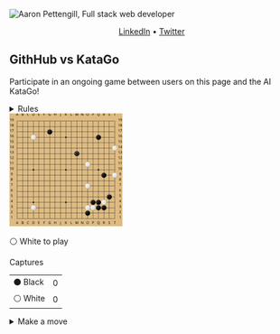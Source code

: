 ![Aaron Pettengill, Full stack web developer](https://github.com/airjp73/airjp73/assets/25882770/e0a7aae2-6b70-4a3e-9681-2e7b61e5774d)

<div align="center">
  
  [LinkedIn](https://www.linkedin.com/in/aaron-pettengill-7706846b/) • [Twitter](https://twitter.com/PettengillAaron)
  
</div>

## GithHub vs KataGo

Participate in an ongoing game between users on this page and the AI KataGo!

<details>
  <summary>Rules</summary>
  <ul>
    <li>Click on any legal move in the "Make a move" section below at any time to play a move for either player.</li>
    <li>Every 3 hours, a move will be played by KataGo with a low number of playouts.</li>
    <li>The game ends when KataGo passes or resigns.</li>
    <li>Completed games are stored in the <strong>history</strong> folder in this repo.</li>
  </ul>

</details>

<img src="./current/board_1741071623009.svg" />

<!-- MOVES START -->
<p>⚪️ White<!-- --> to play</p><table><summary>Captures</summary><tr><td>⚫️ Black</td><td>0</td></tr><tr><td>⚪️ White</td><td>0</td></tr></table><details><summary>Make a move</summary><table><caption>Key</caption><tr><td>A1, B2, C3, etc...</td><td>Valid move (click to make a move)</td></tr><tr><td>⚫️</td><td>Occupied by Black</td></tr><tr><td>⚪️</td><td>Occupied by White</td></tr><tr><td>⭕️</td><td>Illegal move due to <a href="https://senseis.xmp.net/?Ko">Ko</a></td></tr><tr><td>💀</td><td>Illegal move due to<!-- --> <a href="https://senseis.xmp.net/?Suicide">self-capture</a></td></tr></table><table><caption>Choose a spot to move</caption><tr><td></td><td>A</td><td>B</td><td>C</td><td>D</td><td>E</td><td>F</td><td>G</td><td>H</td><td>J</td><td>K</td><td>L</td><td>M</td><td>N</td><td>O</td><td>P</td><td>Q</td><td>R</td><td>S</td><td>T</td></tr><tr><td>19</td><td><a href="https://kifu-io-2.vercel.app//gh_game/move?point=aa&amp;stone=w">A19</a></td><td><a href="https://kifu-io-2.vercel.app//gh_game/move?point=ba&amp;stone=w">B19</a></td><td><a href="https://kifu-io-2.vercel.app//gh_game/move?point=ca&amp;stone=w">C19</a></td><td><a href="https://kifu-io-2.vercel.app//gh_game/move?point=da&amp;stone=w">D19</a></td><td><a href="https://kifu-io-2.vercel.app//gh_game/move?point=ea&amp;stone=w">E19</a></td><td><a href="https://kifu-io-2.vercel.app//gh_game/move?point=fa&amp;stone=w">F19</a></td><td><a href="https://kifu-io-2.vercel.app//gh_game/move?point=ga&amp;stone=w">G19</a></td><td><a href="https://kifu-io-2.vercel.app//gh_game/move?point=ha&amp;stone=w">H19</a></td><td><a href="https://kifu-io-2.vercel.app//gh_game/move?point=ia&amp;stone=w">J19</a></td><td><a href="https://kifu-io-2.vercel.app//gh_game/move?point=ja&amp;stone=w">K19</a></td><td><a href="https://kifu-io-2.vercel.app//gh_game/move?point=ka&amp;stone=w">L19</a></td><td><a href="https://kifu-io-2.vercel.app//gh_game/move?point=la&amp;stone=w">M19</a></td><td><a href="https://kifu-io-2.vercel.app//gh_game/move?point=ma&amp;stone=w">N19</a></td><td><a href="https://kifu-io-2.vercel.app//gh_game/move?point=na&amp;stone=w">O19</a></td><td><a href="https://kifu-io-2.vercel.app//gh_game/move?point=oa&amp;stone=w">P19</a></td><td><a href="https://kifu-io-2.vercel.app//gh_game/move?point=pa&amp;stone=w">Q19</a></td><td><a href="https://kifu-io-2.vercel.app//gh_game/move?point=qa&amp;stone=w">R19</a></td><td><a href="https://kifu-io-2.vercel.app//gh_game/move?point=ra&amp;stone=w">S19</a></td><td><a href="https://kifu-io-2.vercel.app//gh_game/move?point=sa&amp;stone=w">T19</a></td></tr><tr><td>18</td><td><a href="https://kifu-io-2.vercel.app//gh_game/move?point=ab&amp;stone=w">A18</a></td><td><a href="https://kifu-io-2.vercel.app//gh_game/move?point=bb&amp;stone=w">B18</a></td><td><a href="https://kifu-io-2.vercel.app//gh_game/move?point=cb&amp;stone=w">C18</a></td><td><a href="https://kifu-io-2.vercel.app//gh_game/move?point=db&amp;stone=w">D18</a></td><td><a href="https://kifu-io-2.vercel.app//gh_game/move?point=eb&amp;stone=w">E18</a></td><td><a href="https://kifu-io-2.vercel.app//gh_game/move?point=fb&amp;stone=w">F18</a></td><td><a href="https://kifu-io-2.vercel.app//gh_game/move?point=gb&amp;stone=w">G18</a></td><td><a href="https://kifu-io-2.vercel.app//gh_game/move?point=hb&amp;stone=w">H18</a></td><td><a href="https://kifu-io-2.vercel.app//gh_game/move?point=ib&amp;stone=w">J18</a></td><td><a href="https://kifu-io-2.vercel.app//gh_game/move?point=jb&amp;stone=w">K18</a></td><td><a href="https://kifu-io-2.vercel.app//gh_game/move?point=kb&amp;stone=w">L18</a></td><td><a href="https://kifu-io-2.vercel.app//gh_game/move?point=lb&amp;stone=w">M18</a></td><td><a href="https://kifu-io-2.vercel.app//gh_game/move?point=mb&amp;stone=w">N18</a></td><td><a href="https://kifu-io-2.vercel.app//gh_game/move?point=nb&amp;stone=w">O18</a></td><td><a href="https://kifu-io-2.vercel.app//gh_game/move?point=ob&amp;stone=w">P18</a></td><td><a href="https://kifu-io-2.vercel.app//gh_game/move?point=pb&amp;stone=w">Q18</a></td><td><a href="https://kifu-io-2.vercel.app//gh_game/move?point=qb&amp;stone=w">R18</a></td><td><a href="https://kifu-io-2.vercel.app//gh_game/move?point=rb&amp;stone=w">S18</a></td><td><a href="https://kifu-io-2.vercel.app//gh_game/move?point=sb&amp;stone=w">T18</a></td></tr><tr><td>17</td><td><a href="https://kifu-io-2.vercel.app//gh_game/move?point=ac&amp;stone=w">A17</a></td><td><a href="https://kifu-io-2.vercel.app//gh_game/move?point=bc&amp;stone=w">B17</a></td><td><a href="https://kifu-io-2.vercel.app//gh_game/move?point=cc&amp;stone=w">C17</a></td><td><a href="https://kifu-io-2.vercel.app//gh_game/move?point=dc&amp;stone=w">D17</a></td><td><a href="https://kifu-io-2.vercel.app//gh_game/move?point=ec&amp;stone=w">E17</a></td><td><a href="https://kifu-io-2.vercel.app//gh_game/move?point=fc&amp;stone=w">F17</a></td><td>⚫️</td><td><a href="https://kifu-io-2.vercel.app//gh_game/move?point=hc&amp;stone=w">H17</a></td><td><a href="https://kifu-io-2.vercel.app//gh_game/move?point=ic&amp;stone=w">J17</a></td><td><a href="https://kifu-io-2.vercel.app//gh_game/move?point=jc&amp;stone=w">K17</a></td><td><a href="https://kifu-io-2.vercel.app//gh_game/move?point=kc&amp;stone=w">L17</a></td><td><a href="https://kifu-io-2.vercel.app//gh_game/move?point=lc&amp;stone=w">M17</a></td><td><a href="https://kifu-io-2.vercel.app//gh_game/move?point=mc&amp;stone=w">N17</a></td><td><a href="https://kifu-io-2.vercel.app//gh_game/move?point=nc&amp;stone=w">O17</a></td><td><a href="https://kifu-io-2.vercel.app//gh_game/move?point=oc&amp;stone=w">P17</a></td><td><a href="https://kifu-io-2.vercel.app//gh_game/move?point=pc&amp;stone=w">Q17</a></td><td><a href="https://kifu-io-2.vercel.app//gh_game/move?point=qc&amp;stone=w">R17</a></td><td><a href="https://kifu-io-2.vercel.app//gh_game/move?point=rc&amp;stone=w">S17</a></td><td><a href="https://kifu-io-2.vercel.app//gh_game/move?point=sc&amp;stone=w">T17</a></td></tr><tr><td>16</td><td><a href="https://kifu-io-2.vercel.app//gh_game/move?point=ad&amp;stone=w">A16</a></td><td><a href="https://kifu-io-2.vercel.app//gh_game/move?point=bd&amp;stone=w">B16</a></td><td><a href="https://kifu-io-2.vercel.app//gh_game/move?point=cd&amp;stone=w">C16</a></td><td>⚪️</td><td><a href="https://kifu-io-2.vercel.app//gh_game/move?point=ed&amp;stone=w">E16</a></td><td><a href="https://kifu-io-2.vercel.app//gh_game/move?point=fd&amp;stone=w">F16</a></td><td><a href="https://kifu-io-2.vercel.app//gh_game/move?point=gd&amp;stone=w">G16</a></td><td><a href="https://kifu-io-2.vercel.app//gh_game/move?point=hd&amp;stone=w">H16</a></td><td><a href="https://kifu-io-2.vercel.app//gh_game/move?point=id&amp;stone=w">J16</a></td><td><a href="https://kifu-io-2.vercel.app//gh_game/move?point=jd&amp;stone=w">K16</a></td><td><a href="https://kifu-io-2.vercel.app//gh_game/move?point=kd&amp;stone=w">L16</a></td><td><a href="https://kifu-io-2.vercel.app//gh_game/move?point=ld&amp;stone=w">M16</a></td><td><a href="https://kifu-io-2.vercel.app//gh_game/move?point=md&amp;stone=w">N16</a></td><td><a href="https://kifu-io-2.vercel.app//gh_game/move?point=nd&amp;stone=w">O16</a></td><td><a href="https://kifu-io-2.vercel.app//gh_game/move?point=od&amp;stone=w">P16</a></td><td>⚫️</td><td><a href="https://kifu-io-2.vercel.app//gh_game/move?point=qd&amp;stone=w">R16</a></td><td><a href="https://kifu-io-2.vercel.app//gh_game/move?point=rd&amp;stone=w">S16</a></td><td><a href="https://kifu-io-2.vercel.app//gh_game/move?point=sd&amp;stone=w">T16</a></td></tr><tr><td>15</td><td><a href="https://kifu-io-2.vercel.app//gh_game/move?point=ae&amp;stone=w">A15</a></td><td><a href="https://kifu-io-2.vercel.app//gh_game/move?point=be&amp;stone=w">B15</a></td><td><a href="https://kifu-io-2.vercel.app//gh_game/move?point=ce&amp;stone=w">C15</a></td><td><a href="https://kifu-io-2.vercel.app//gh_game/move?point=de&amp;stone=w">D15</a></td><td><a href="https://kifu-io-2.vercel.app//gh_game/move?point=ee&amp;stone=w">E15</a></td><td><a href="https://kifu-io-2.vercel.app//gh_game/move?point=fe&amp;stone=w">F15</a></td><td><a href="https://kifu-io-2.vercel.app//gh_game/move?point=ge&amp;stone=w">G15</a></td><td><a href="https://kifu-io-2.vercel.app//gh_game/move?point=he&amp;stone=w">H15</a></td><td><a href="https://kifu-io-2.vercel.app//gh_game/move?point=ie&amp;stone=w">J15</a></td><td><a href="https://kifu-io-2.vercel.app//gh_game/move?point=je&amp;stone=w">K15</a></td><td><a href="https://kifu-io-2.vercel.app//gh_game/move?point=ke&amp;stone=w">L15</a></td><td><a href="https://kifu-io-2.vercel.app//gh_game/move?point=le&amp;stone=w">M15</a></td><td><a href="https://kifu-io-2.vercel.app//gh_game/move?point=me&amp;stone=w">N15</a></td><td><a href="https://kifu-io-2.vercel.app//gh_game/move?point=ne&amp;stone=w">O15</a></td><td><a href="https://kifu-io-2.vercel.app//gh_game/move?point=oe&amp;stone=w">P15</a></td><td><a href="https://kifu-io-2.vercel.app//gh_game/move?point=pe&amp;stone=w">Q15</a></td><td><a href="https://kifu-io-2.vercel.app//gh_game/move?point=qe&amp;stone=w">R15</a></td><td><a href="https://kifu-io-2.vercel.app//gh_game/move?point=re&amp;stone=w">S15</a></td><td><a href="https://kifu-io-2.vercel.app//gh_game/move?point=se&amp;stone=w">T15</a></td></tr><tr><td>14</td><td><a href="https://kifu-io-2.vercel.app//gh_game/move?point=af&amp;stone=w">A14</a></td><td><a href="https://kifu-io-2.vercel.app//gh_game/move?point=bf&amp;stone=w">B14</a></td><td><a href="https://kifu-io-2.vercel.app//gh_game/move?point=cf&amp;stone=w">C14</a></td><td><a href="https://kifu-io-2.vercel.app//gh_game/move?point=df&amp;stone=w">D14</a></td><td><a href="https://kifu-io-2.vercel.app//gh_game/move?point=ef&amp;stone=w">E14</a></td><td><a href="https://kifu-io-2.vercel.app//gh_game/move?point=ff&amp;stone=w">F14</a></td><td><a href="https://kifu-io-2.vercel.app//gh_game/move?point=gf&amp;stone=w">G14</a></td><td><a href="https://kifu-io-2.vercel.app//gh_game/move?point=hf&amp;stone=w">H14</a></td><td><a href="https://kifu-io-2.vercel.app//gh_game/move?point=if&amp;stone=w">J14</a></td><td><a href="https://kifu-io-2.vercel.app//gh_game/move?point=jf&amp;stone=w">K14</a></td><td><a href="https://kifu-io-2.vercel.app//gh_game/move?point=kf&amp;stone=w">L14</a></td><td><a href="https://kifu-io-2.vercel.app//gh_game/move?point=lf&amp;stone=w">M14</a></td><td><a href="https://kifu-io-2.vercel.app//gh_game/move?point=mf&amp;stone=w">N14</a></td><td><a href="https://kifu-io-2.vercel.app//gh_game/move?point=nf&amp;stone=w">O14</a></td><td><a href="https://kifu-io-2.vercel.app//gh_game/move?point=of&amp;stone=w">P14</a></td><td><a href="https://kifu-io-2.vercel.app//gh_game/move?point=pf&amp;stone=w">Q14</a></td><td><a href="https://kifu-io-2.vercel.app//gh_game/move?point=qf&amp;stone=w">R14</a></td><td><a href="https://kifu-io-2.vercel.app//gh_game/move?point=rf&amp;stone=w">S14</a></td><td>⚪️</td></tr><tr><td>13</td><td><a href="https://kifu-io-2.vercel.app//gh_game/move?point=ag&amp;stone=w">A13</a></td><td><a href="https://kifu-io-2.vercel.app//gh_game/move?point=bg&amp;stone=w">B13</a></td><td><a href="https://kifu-io-2.vercel.app//gh_game/move?point=cg&amp;stone=w">C13</a></td><td><a href="https://kifu-io-2.vercel.app//gh_game/move?point=dg&amp;stone=w">D13</a></td><td><a href="https://kifu-io-2.vercel.app//gh_game/move?point=eg&amp;stone=w">E13</a></td><td><a href="https://kifu-io-2.vercel.app//gh_game/move?point=fg&amp;stone=w">F13</a></td><td><a href="https://kifu-io-2.vercel.app//gh_game/move?point=gg&amp;stone=w">G13</a></td><td><a href="https://kifu-io-2.vercel.app//gh_game/move?point=hg&amp;stone=w">H13</a></td><td><a href="https://kifu-io-2.vercel.app//gh_game/move?point=ig&amp;stone=w">J13</a></td><td><a href="https://kifu-io-2.vercel.app//gh_game/move?point=jg&amp;stone=w">K13</a></td><td><a href="https://kifu-io-2.vercel.app//gh_game/move?point=kg&amp;stone=w">L13</a></td><td>⚫️</td><td><a href="https://kifu-io-2.vercel.app//gh_game/move?point=mg&amp;stone=w">N13</a></td><td><a href="https://kifu-io-2.vercel.app//gh_game/move?point=ng&amp;stone=w">O13</a></td><td><a href="https://kifu-io-2.vercel.app//gh_game/move?point=og&amp;stone=w">P13</a></td><td><a href="https://kifu-io-2.vercel.app//gh_game/move?point=pg&amp;stone=w">Q13</a></td><td><a href="https://kifu-io-2.vercel.app//gh_game/move?point=qg&amp;stone=w">R13</a></td><td><a href="https://kifu-io-2.vercel.app//gh_game/move?point=rg&amp;stone=w">S13</a></td><td><a href="https://kifu-io-2.vercel.app//gh_game/move?point=sg&amp;stone=w">T13</a></td></tr><tr><td>12</td><td><a href="https://kifu-io-2.vercel.app//gh_game/move?point=ah&amp;stone=w">A12</a></td><td><a href="https://kifu-io-2.vercel.app//gh_game/move?point=bh&amp;stone=w">B12</a></td><td><a href="https://kifu-io-2.vercel.app//gh_game/move?point=ch&amp;stone=w">C12</a></td><td><a href="https://kifu-io-2.vercel.app//gh_game/move?point=dh&amp;stone=w">D12</a></td><td><a href="https://kifu-io-2.vercel.app//gh_game/move?point=eh&amp;stone=w">E12</a></td><td><a href="https://kifu-io-2.vercel.app//gh_game/move?point=fh&amp;stone=w">F12</a></td><td><a href="https://kifu-io-2.vercel.app//gh_game/move?point=gh&amp;stone=w">G12</a></td><td><a href="https://kifu-io-2.vercel.app//gh_game/move?point=hh&amp;stone=w">H12</a></td><td><a href="https://kifu-io-2.vercel.app//gh_game/move?point=ih&amp;stone=w">J12</a></td><td><a href="https://kifu-io-2.vercel.app//gh_game/move?point=jh&amp;stone=w">K12</a></td><td><a href="https://kifu-io-2.vercel.app//gh_game/move?point=kh&amp;stone=w">L12</a></td><td><a href="https://kifu-io-2.vercel.app//gh_game/move?point=lh&amp;stone=w">M12</a></td><td><a href="https://kifu-io-2.vercel.app//gh_game/move?point=mh&amp;stone=w">N12</a></td><td><a href="https://kifu-io-2.vercel.app//gh_game/move?point=nh&amp;stone=w">O12</a></td><td><a href="https://kifu-io-2.vercel.app//gh_game/move?point=oh&amp;stone=w">P12</a></td><td><a href="https://kifu-io-2.vercel.app//gh_game/move?point=ph&amp;stone=w">Q12</a></td><td><a href="https://kifu-io-2.vercel.app//gh_game/move?point=qh&amp;stone=w">R12</a></td><td><a href="https://kifu-io-2.vercel.app//gh_game/move?point=rh&amp;stone=w">S12</a></td><td><a href="https://kifu-io-2.vercel.app//gh_game/move?point=sh&amp;stone=w">T12</a></td></tr><tr><td>11</td><td><a href="https://kifu-io-2.vercel.app//gh_game/move?point=ai&amp;stone=w">A11</a></td><td><a href="https://kifu-io-2.vercel.app//gh_game/move?point=bi&amp;stone=w">B11</a></td><td><a href="https://kifu-io-2.vercel.app//gh_game/move?point=ci&amp;stone=w">C11</a></td><td><a href="https://kifu-io-2.vercel.app//gh_game/move?point=di&amp;stone=w">D11</a></td><td><a href="https://kifu-io-2.vercel.app//gh_game/move?point=ei&amp;stone=w">E11</a></td><td><a href="https://kifu-io-2.vercel.app//gh_game/move?point=fi&amp;stone=w">F11</a></td><td><a href="https://kifu-io-2.vercel.app//gh_game/move?point=gi&amp;stone=w">G11</a></td><td><a href="https://kifu-io-2.vercel.app//gh_game/move?point=hi&amp;stone=w">H11</a></td><td><a href="https://kifu-io-2.vercel.app//gh_game/move?point=ii&amp;stone=w">J11</a></td><td><a href="https://kifu-io-2.vercel.app//gh_game/move?point=ji&amp;stone=w">K11</a></td><td><a href="https://kifu-io-2.vercel.app//gh_game/move?point=ki&amp;stone=w">L11</a></td><td><a href="https://kifu-io-2.vercel.app//gh_game/move?point=li&amp;stone=w">M11</a></td><td><a href="https://kifu-io-2.vercel.app//gh_game/move?point=mi&amp;stone=w">N11</a></td><td>⚪️</td><td><a href="https://kifu-io-2.vercel.app//gh_game/move?point=oi&amp;stone=w">P11</a></td><td><a href="https://kifu-io-2.vercel.app//gh_game/move?point=pi&amp;stone=w">Q11</a></td><td><a href="https://kifu-io-2.vercel.app//gh_game/move?point=qi&amp;stone=w">R11</a></td><td><a href="https://kifu-io-2.vercel.app//gh_game/move?point=ri&amp;stone=w">S11</a></td><td><a href="https://kifu-io-2.vercel.app//gh_game/move?point=si&amp;stone=w">T11</a></td></tr><tr><td>10</td><td><a href="https://kifu-io-2.vercel.app//gh_game/move?point=aj&amp;stone=w">A10</a></td><td><a href="https://kifu-io-2.vercel.app//gh_game/move?point=bj&amp;stone=w">B10</a></td><td><a href="https://kifu-io-2.vercel.app//gh_game/move?point=cj&amp;stone=w">C10</a></td><td><a href="https://kifu-io-2.vercel.app//gh_game/move?point=dj&amp;stone=w">D10</a></td><td><a href="https://kifu-io-2.vercel.app//gh_game/move?point=ej&amp;stone=w">E10</a></td><td><a href="https://kifu-io-2.vercel.app//gh_game/move?point=fj&amp;stone=w">F10</a></td><td><a href="https://kifu-io-2.vercel.app//gh_game/move?point=gj&amp;stone=w">G10</a></td><td><a href="https://kifu-io-2.vercel.app//gh_game/move?point=hj&amp;stone=w">H10</a></td><td><a href="https://kifu-io-2.vercel.app//gh_game/move?point=ij&amp;stone=w">J10</a></td><td><a href="https://kifu-io-2.vercel.app//gh_game/move?point=jj&amp;stone=w">K10</a></td><td><a href="https://kifu-io-2.vercel.app//gh_game/move?point=kj&amp;stone=w">L10</a></td><td><a href="https://kifu-io-2.vercel.app//gh_game/move?point=lj&amp;stone=w">M10</a></td><td><a href="https://kifu-io-2.vercel.app//gh_game/move?point=mj&amp;stone=w">N10</a></td><td><a href="https://kifu-io-2.vercel.app//gh_game/move?point=nj&amp;stone=w">O10</a></td><td><a href="https://kifu-io-2.vercel.app//gh_game/move?point=oj&amp;stone=w">P10</a></td><td><a href="https://kifu-io-2.vercel.app//gh_game/move?point=pj&amp;stone=w">Q10</a></td><td><a href="https://kifu-io-2.vercel.app//gh_game/move?point=qj&amp;stone=w">R10</a></td><td><a href="https://kifu-io-2.vercel.app//gh_game/move?point=rj&amp;stone=w">S10</a></td><td><a href="https://kifu-io-2.vercel.app//gh_game/move?point=sj&amp;stone=w">T10</a></td></tr><tr><td>9</td><td><a href="https://kifu-io-2.vercel.app//gh_game/move?point=ak&amp;stone=w">A9</a></td><td><a href="https://kifu-io-2.vercel.app//gh_game/move?point=bk&amp;stone=w">B9</a></td><td><a href="https://kifu-io-2.vercel.app//gh_game/move?point=ck&amp;stone=w">C9</a></td><td><a href="https://kifu-io-2.vercel.app//gh_game/move?point=dk&amp;stone=w">D9</a></td><td><a href="https://kifu-io-2.vercel.app//gh_game/move?point=ek&amp;stone=w">E9</a></td><td><a href="https://kifu-io-2.vercel.app//gh_game/move?point=fk&amp;stone=w">F9</a></td><td><a href="https://kifu-io-2.vercel.app//gh_game/move?point=gk&amp;stone=w">G9</a></td><td><a href="https://kifu-io-2.vercel.app//gh_game/move?point=hk&amp;stone=w">H9</a></td><td><a href="https://kifu-io-2.vercel.app//gh_game/move?point=ik&amp;stone=w">J9</a></td><td><a href="https://kifu-io-2.vercel.app//gh_game/move?point=jk&amp;stone=w">K9</a></td><td><a href="https://kifu-io-2.vercel.app//gh_game/move?point=kk&amp;stone=w">L9</a></td><td><a href="https://kifu-io-2.vercel.app//gh_game/move?point=lk&amp;stone=w">M9</a></td><td><a href="https://kifu-io-2.vercel.app//gh_game/move?point=mk&amp;stone=w">N9</a></td><td><a href="https://kifu-io-2.vercel.app//gh_game/move?point=nk&amp;stone=w">O9</a></td><td><a href="https://kifu-io-2.vercel.app//gh_game/move?point=ok&amp;stone=w">P9</a></td><td><a href="https://kifu-io-2.vercel.app//gh_game/move?point=pk&amp;stone=w">Q9</a></td><td>⚫️</td><td><a href="https://kifu-io-2.vercel.app//gh_game/move?point=rk&amp;stone=w">S9</a></td><td>⚪️</td></tr><tr><td>8</td><td><a href="https://kifu-io-2.vercel.app//gh_game/move?point=al&amp;stone=w">A8</a></td><td><a href="https://kifu-io-2.vercel.app//gh_game/move?point=bl&amp;stone=w">B8</a></td><td><a href="https://kifu-io-2.vercel.app//gh_game/move?point=cl&amp;stone=w">C8</a></td><td><a href="https://kifu-io-2.vercel.app//gh_game/move?point=dl&amp;stone=w">D8</a></td><td><a href="https://kifu-io-2.vercel.app//gh_game/move?point=el&amp;stone=w">E8</a></td><td><a href="https://kifu-io-2.vercel.app//gh_game/move?point=fl&amp;stone=w">F8</a></td><td><a href="https://kifu-io-2.vercel.app//gh_game/move?point=gl&amp;stone=w">G8</a></td><td><a href="https://kifu-io-2.vercel.app//gh_game/move?point=hl&amp;stone=w">H8</a></td><td><a href="https://kifu-io-2.vercel.app//gh_game/move?point=il&amp;stone=w">J8</a></td><td><a href="https://kifu-io-2.vercel.app//gh_game/move?point=jl&amp;stone=w">K8</a></td><td><a href="https://kifu-io-2.vercel.app//gh_game/move?point=kl&amp;stone=w">L8</a></td><td><a href="https://kifu-io-2.vercel.app//gh_game/move?point=ll&amp;stone=w">M8</a></td><td><a href="https://kifu-io-2.vercel.app//gh_game/move?point=ml&amp;stone=w">N8</a></td><td><a href="https://kifu-io-2.vercel.app//gh_game/move?point=nl&amp;stone=w">O8</a></td><td><a href="https://kifu-io-2.vercel.app//gh_game/move?point=ol&amp;stone=w">P8</a></td><td><a href="https://kifu-io-2.vercel.app//gh_game/move?point=pl&amp;stone=w">Q8</a></td><td><a href="https://kifu-io-2.vercel.app//gh_game/move?point=ql&amp;stone=w">R8</a></td><td><a href="https://kifu-io-2.vercel.app//gh_game/move?point=rl&amp;stone=w">S8</a></td><td><a href="https://kifu-io-2.vercel.app//gh_game/move?point=sl&amp;stone=w">T8</a></td></tr><tr><td>7</td><td><a href="https://kifu-io-2.vercel.app//gh_game/move?point=am&amp;stone=w">A7</a></td><td><a href="https://kifu-io-2.vercel.app//gh_game/move?point=bm&amp;stone=w">B7</a></td><td><a href="https://kifu-io-2.vercel.app//gh_game/move?point=cm&amp;stone=w">C7</a></td><td><a href="https://kifu-io-2.vercel.app//gh_game/move?point=dm&amp;stone=w">D7</a></td><td><a href="https://kifu-io-2.vercel.app//gh_game/move?point=em&amp;stone=w">E7</a></td><td><a href="https://kifu-io-2.vercel.app//gh_game/move?point=fm&amp;stone=w">F7</a></td><td><a href="https://kifu-io-2.vercel.app//gh_game/move?point=gm&amp;stone=w">G7</a></td><td><a href="https://kifu-io-2.vercel.app//gh_game/move?point=hm&amp;stone=w">H7</a></td><td><a href="https://kifu-io-2.vercel.app//gh_game/move?point=im&amp;stone=w">J7</a></td><td><a href="https://kifu-io-2.vercel.app//gh_game/move?point=jm&amp;stone=w">K7</a></td><td><a href="https://kifu-io-2.vercel.app//gh_game/move?point=km&amp;stone=w">L7</a></td><td><a href="https://kifu-io-2.vercel.app//gh_game/move?point=lm&amp;stone=w">M7</a></td><td><a href="https://kifu-io-2.vercel.app//gh_game/move?point=mm&amp;stone=w">N7</a></td><td>⚪️</td><td><a href="https://kifu-io-2.vercel.app//gh_game/move?point=om&amp;stone=w">P7</a></td><td><a href="https://kifu-io-2.vercel.app//gh_game/move?point=pm&amp;stone=w">Q7</a></td><td><a href="https://kifu-io-2.vercel.app//gh_game/move?point=qm&amp;stone=w">R7</a></td><td><a href="https://kifu-io-2.vercel.app//gh_game/move?point=rm&amp;stone=w">S7</a></td><td><a href="https://kifu-io-2.vercel.app//gh_game/move?point=sm&amp;stone=w">T7</a></td></tr><tr><td>6</td><td><a href="https://kifu-io-2.vercel.app//gh_game/move?point=an&amp;stone=w">A6</a></td><td><a href="https://kifu-io-2.vercel.app//gh_game/move?point=bn&amp;stone=w">B6</a></td><td><a href="https://kifu-io-2.vercel.app//gh_game/move?point=cn&amp;stone=w">C6</a></td><td><a href="https://kifu-io-2.vercel.app//gh_game/move?point=dn&amp;stone=w">D6</a></td><td><a href="https://kifu-io-2.vercel.app//gh_game/move?point=en&amp;stone=w">E6</a></td><td><a href="https://kifu-io-2.vercel.app//gh_game/move?point=fn&amp;stone=w">F6</a></td><td><a href="https://kifu-io-2.vercel.app//gh_game/move?point=gn&amp;stone=w">G6</a></td><td><a href="https://kifu-io-2.vercel.app//gh_game/move?point=hn&amp;stone=w">H6</a></td><td><a href="https://kifu-io-2.vercel.app//gh_game/move?point=in&amp;stone=w">J6</a></td><td><a href="https://kifu-io-2.vercel.app//gh_game/move?point=jn&amp;stone=w">K6</a></td><td><a href="https://kifu-io-2.vercel.app//gh_game/move?point=kn&amp;stone=w">L6</a></td><td><a href="https://kifu-io-2.vercel.app//gh_game/move?point=ln&amp;stone=w">M6</a></td><td><a href="https://kifu-io-2.vercel.app//gh_game/move?point=mn&amp;stone=w">N6</a></td><td><a href="https://kifu-io-2.vercel.app//gh_game/move?point=nn&amp;stone=w">O6</a></td><td><a href="https://kifu-io-2.vercel.app//gh_game/move?point=on&amp;stone=w">P6</a></td><td><a href="https://kifu-io-2.vercel.app//gh_game/move?point=pn&amp;stone=w">Q6</a></td><td><a href="https://kifu-io-2.vercel.app//gh_game/move?point=qn&amp;stone=w">R6</a></td><td><a href="https://kifu-io-2.vercel.app//gh_game/move?point=rn&amp;stone=w">S6</a></td><td><a href="https://kifu-io-2.vercel.app//gh_game/move?point=sn&amp;stone=w">T6</a></td></tr><tr><td>5</td><td><a href="https://kifu-io-2.vercel.app//gh_game/move?point=ao&amp;stone=w">A5</a></td><td><a href="https://kifu-io-2.vercel.app//gh_game/move?point=bo&amp;stone=w">B5</a></td><td><a href="https://kifu-io-2.vercel.app//gh_game/move?point=co&amp;stone=w">C5</a></td><td><a href="https://kifu-io-2.vercel.app//gh_game/move?point=do&amp;stone=w">D5</a></td><td><a href="https://kifu-io-2.vercel.app//gh_game/move?point=eo&amp;stone=w">E5</a></td><td><a href="https://kifu-io-2.vercel.app//gh_game/move?point=fo&amp;stone=w">F5</a></td><td><a href="https://kifu-io-2.vercel.app//gh_game/move?point=go&amp;stone=w">G5</a></td><td><a href="https://kifu-io-2.vercel.app//gh_game/move?point=ho&amp;stone=w">H5</a></td><td><a href="https://kifu-io-2.vercel.app//gh_game/move?point=io&amp;stone=w">J5</a></td><td><a href="https://kifu-io-2.vercel.app//gh_game/move?point=jo&amp;stone=w">K5</a></td><td><a href="https://kifu-io-2.vercel.app//gh_game/move?point=ko&amp;stone=w">L5</a></td><td><a href="https://kifu-io-2.vercel.app//gh_game/move?point=lo&amp;stone=w">M5</a></td><td><a href="https://kifu-io-2.vercel.app//gh_game/move?point=mo&amp;stone=w">N5</a></td><td><a href="https://kifu-io-2.vercel.app//gh_game/move?point=no&amp;stone=w">O5</a></td><td><a href="https://kifu-io-2.vercel.app//gh_game/move?point=oo&amp;stone=w">P5</a></td><td><a href="https://kifu-io-2.vercel.app//gh_game/move?point=po&amp;stone=w">Q5</a></td><td><a href="https://kifu-io-2.vercel.app//gh_game/move?point=qo&amp;stone=w">R5</a></td><td>⚫️</td><td><a href="https://kifu-io-2.vercel.app//gh_game/move?point=so&amp;stone=w">T5</a></td></tr><tr><td>4</td><td><a href="https://kifu-io-2.vercel.app//gh_game/move?point=ap&amp;stone=w">A4</a></td><td><a href="https://kifu-io-2.vercel.app//gh_game/move?point=bp&amp;stone=w">B4</a></td><td><a href="https://kifu-io-2.vercel.app//gh_game/move?point=cp&amp;stone=w">C4</a></td><td><a href="https://kifu-io-2.vercel.app//gh_game/move?point=dp&amp;stone=w">D4</a></td><td><a href="https://kifu-io-2.vercel.app//gh_game/move?point=ep&amp;stone=w">E4</a></td><td><a href="https://kifu-io-2.vercel.app//gh_game/move?point=fp&amp;stone=w">F4</a></td><td><a href="https://kifu-io-2.vercel.app//gh_game/move?point=gp&amp;stone=w">G4</a></td><td><a href="https://kifu-io-2.vercel.app//gh_game/move?point=hp&amp;stone=w">H4</a></td><td><a href="https://kifu-io-2.vercel.app//gh_game/move?point=ip&amp;stone=w">J4</a></td><td><a href="https://kifu-io-2.vercel.app//gh_game/move?point=jp&amp;stone=w">K4</a></td><td><a href="https://kifu-io-2.vercel.app//gh_game/move?point=kp&amp;stone=w">L4</a></td><td><a href="https://kifu-io-2.vercel.app//gh_game/move?point=lp&amp;stone=w">M4</a></td><td><a href="https://kifu-io-2.vercel.app//gh_game/move?point=mp&amp;stone=w">N4</a></td><td><a href="https://kifu-io-2.vercel.app//gh_game/move?point=np&amp;stone=w">O4</a></td><td>⚫️</td><td>⚫️</td><td>⚪️</td><td><a href="https://kifu-io-2.vercel.app//gh_game/move?point=rp&amp;stone=w">S4</a></td><td><a href="https://kifu-io-2.vercel.app//gh_game/move?point=sp&amp;stone=w">T4</a></td></tr><tr><td>3</td><td><a href="https://kifu-io-2.vercel.app//gh_game/move?point=aq&amp;stone=w">A3</a></td><td><a href="https://kifu-io-2.vercel.app//gh_game/move?point=bq&amp;stone=w">B3</a></td><td><a href="https://kifu-io-2.vercel.app//gh_game/move?point=cq&amp;stone=w">C3</a></td><td>⚪️</td><td><a href="https://kifu-io-2.vercel.app//gh_game/move?point=eq&amp;stone=w">E3</a></td><td><a href="https://kifu-io-2.vercel.app//gh_game/move?point=fq&amp;stone=w">F3</a></td><td><a href="https://kifu-io-2.vercel.app//gh_game/move?point=gq&amp;stone=w">G3</a></td><td><a href="https://kifu-io-2.vercel.app//gh_game/move?point=hq&amp;stone=w">H3</a></td><td><a href="https://kifu-io-2.vercel.app//gh_game/move?point=iq&amp;stone=w">J3</a></td><td><a href="https://kifu-io-2.vercel.app//gh_game/move?point=jq&amp;stone=w">K3</a></td><td><a href="https://kifu-io-2.vercel.app//gh_game/move?point=kq&amp;stone=w">L3</a></td><td><a href="https://kifu-io-2.vercel.app//gh_game/move?point=lq&amp;stone=w">M3</a></td><td><a href="https://kifu-io-2.vercel.app//gh_game/move?point=mq&amp;stone=w">N3</a></td><td>⚪️</td><td>⚪️</td><td>⚫️</td><td>⚫️</td><td><a href="https://kifu-io-2.vercel.app//gh_game/move?point=rq&amp;stone=w">S3</a></td><td><a href="https://kifu-io-2.vercel.app//gh_game/move?point=sq&amp;stone=w">T3</a></td></tr><tr><td>2</td><td><a href="https://kifu-io-2.vercel.app//gh_game/move?point=ar&amp;stone=w">A2</a></td><td><a href="https://kifu-io-2.vercel.app//gh_game/move?point=br&amp;stone=w">B2</a></td><td><a href="https://kifu-io-2.vercel.app//gh_game/move?point=cr&amp;stone=w">C2</a></td><td><a href="https://kifu-io-2.vercel.app//gh_game/move?point=dr&amp;stone=w">D2</a></td><td><a href="https://kifu-io-2.vercel.app//gh_game/move?point=er&amp;stone=w">E2</a></td><td><a href="https://kifu-io-2.vercel.app//gh_game/move?point=fr&amp;stone=w">F2</a></td><td><a href="https://kifu-io-2.vercel.app//gh_game/move?point=gr&amp;stone=w">G2</a></td><td><a href="https://kifu-io-2.vercel.app//gh_game/move?point=hr&amp;stone=w">H2</a></td><td><a href="https://kifu-io-2.vercel.app//gh_game/move?point=ir&amp;stone=w">J2</a></td><td><a href="https://kifu-io-2.vercel.app//gh_game/move?point=jr&amp;stone=w">K2</a></td><td><a href="https://kifu-io-2.vercel.app//gh_game/move?point=kr&amp;stone=w">L2</a></td><td><a href="https://kifu-io-2.vercel.app//gh_game/move?point=lr&amp;stone=w">M2</a></td><td><a href="https://kifu-io-2.vercel.app//gh_game/move?point=mr&amp;stone=w">N2</a></td><td>⚫️</td><td><a href="https://kifu-io-2.vercel.app//gh_game/move?point=or&amp;stone=w">P2</a></td><td><a href="https://kifu-io-2.vercel.app//gh_game/move?point=pr&amp;stone=w">Q2</a></td><td><a href="https://kifu-io-2.vercel.app//gh_game/move?point=qr&amp;stone=w">R2</a></td><td><a href="https://kifu-io-2.vercel.app//gh_game/move?point=rr&amp;stone=w">S2</a></td><td><a href="https://kifu-io-2.vercel.app//gh_game/move?point=sr&amp;stone=w">T2</a></td></tr><tr><td>1</td><td><a href="https://kifu-io-2.vercel.app//gh_game/move?point=as&amp;stone=w">A1</a></td><td><a href="https://kifu-io-2.vercel.app//gh_game/move?point=bs&amp;stone=w">B1</a></td><td><a href="https://kifu-io-2.vercel.app//gh_game/move?point=cs&amp;stone=w">C1</a></td><td><a href="https://kifu-io-2.vercel.app//gh_game/move?point=ds&amp;stone=w">D1</a></td><td><a href="https://kifu-io-2.vercel.app//gh_game/move?point=es&amp;stone=w">E1</a></td><td><a href="https://kifu-io-2.vercel.app//gh_game/move?point=fs&amp;stone=w">F1</a></td><td><a href="https://kifu-io-2.vercel.app//gh_game/move?point=gs&amp;stone=w">G1</a></td><td><a href="https://kifu-io-2.vercel.app//gh_game/move?point=hs&amp;stone=w">H1</a></td><td><a href="https://kifu-io-2.vercel.app//gh_game/move?point=is&amp;stone=w">J1</a></td><td><a href="https://kifu-io-2.vercel.app//gh_game/move?point=js&amp;stone=w">K1</a></td><td><a href="https://kifu-io-2.vercel.app//gh_game/move?point=ks&amp;stone=w">L1</a></td><td><a href="https://kifu-io-2.vercel.app//gh_game/move?point=ls&amp;stone=w">M1</a></td><td><a href="https://kifu-io-2.vercel.app//gh_game/move?point=ms&amp;stone=w">N1</a></td><td><a href="https://kifu-io-2.vercel.app//gh_game/move?point=ns&amp;stone=w">O1</a></td><td><a href="https://kifu-io-2.vercel.app//gh_game/move?point=os&amp;stone=w">P1</a></td><td><a href="https://kifu-io-2.vercel.app//gh_game/move?point=ps&amp;stone=w">Q1</a></td><td><a href="https://kifu-io-2.vercel.app//gh_game/move?point=qs&amp;stone=w">R1</a></td><td><a href="https://kifu-io-2.vercel.app//gh_game/move?point=rs&amp;stone=w">S1</a></td><td><a href="https://kifu-io-2.vercel.app//gh_game/move?point=ss&amp;stone=w">T1</a></td></tr></table></details>
<!-- MOVES END -->
